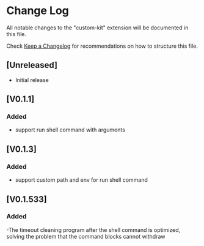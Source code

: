 # Change Log

All notable changes to the "custom-kit" extension will be documented in this file.

Check [Keep a Changelog](http://keepachangelog.com/) for recommendations on how to structure this file.

## [Unreleased]

- Initial release


## [V0.1.1]

### Added 
- support run shell command with arguments


## [V0.1.3]

### Added 
- support custom path and env for run shell command



## [V0.1.533]

### Added 
-The timeout cleaning program after the shell command is optimized, solving the problem that the command blocks cannot withdraw
